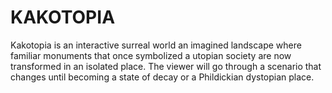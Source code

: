 # KAKOTOPIA
Kakotopia is an interactive surreal world an imagined landscape where familiar monuments that once symbolized a utopian society are now transformed in an isolated place. The viewer will go through a scenario that changes until becoming a state of decay or a Phildickian dystopian place. 
